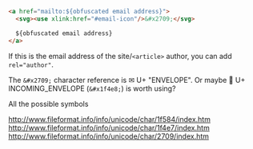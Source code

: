 ```html
<a href="mailto:${obfuscated email address}">
  <svg><use xlink:href="#email-icon"/>&#x2709;</svg>

  ${obfuscated email address}
</a>
```

If this is the email address of the site/`<article>` author, you can add `rel="author"`.

The `&#x2709;` character reference is ✉ U+ "ENVELOPE". Or maybe 📨 U+ INCOMING_ENVELOPE (`&#x1f4e8;`) is worth using?

All the possible symbols

http://www.fileformat.info/info/unicode/char/1f584/index.htm
http://www.fileformat.info/info/unicode/char/1f4e7/index.htm
http://www.fileformat.info/info/unicode/char/2709/index.htm
